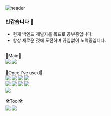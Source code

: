 ![header](https://capsule-render.vercel.app/api?type=waving&color=timeGradient&height=200&section=header&text=Welcom%20to%20ITak21's%20Github!&fontAlignY=35&fontSize=35&desc=I'm%20studying&descAlign=70&descAlignY=55)
### 반갑습니다 👋


- 현재 백엔드 개발자를 목표로 공부중입니다.
- 항상 새로운 것에 도전하며 끊임없이 노력중입니다.
<br/>
💪Main💪
<div align="left">
  
 <img src="https://img.shields.io/badge/Java-007396?style=flat&logo=Java&logoColor=white"/> 
 <img src="https://img.shields.io/badge/spring-%236DB33F.svg?style=flat&logo=spring&logoColor=white"/>
 
</div>
<br/>
📝Once I've used📝


  <div align="left">

  <img src="https://img.shields.io/badge/Java-007396?style=flat&logo=Java&logoColor=white"> 
  <img src="https://img.shields.io/badge/html5-E34F26?style=flat&logo=html5&logoColor=white"/>
  <img src="https://img.shields.io/badge/css3-1572B6?style=flat&logo=css3&logoColor=white"/>
  <img src="https://img.shields.io/badge/MySQL-4479A1?style=flat&logo=MySQL&logoColor=white"/>
<br>
  <img src="https://img.shields.io/badge/phpMyAdmin-6C78AF?style=flat&logo=phpMyAdmin&logoColor=white"/>
  <img src="https://img.shields.io/badge/PHP-777BB4?style=flat&logo=PHP&logoColor=white"/>
  <img src="https://img.shields.io/badge/python-3776AB?style=flat&logo=python&logoColor=white"/>
  <img src="https://img.shields.io/badge/javascript-F7DF1E?style=flat&logo=javascript&logoColor=white"/>
<br>
  <img src="https://img.shields.io/badge/spring-%236DB33F.svg?style=flat&logo=spring&logoColor=white"/>
  </div>


<br/>
🛠️Tool🛠️

<div align="left">
  <img src="https://img.shields.io/badge/vscode-007ACC?style=flat&logo=visual studio code&logoColor=white"/>
  <img src="https://img.shields.io/badge/intelliJ-000000?style=flat&logo=intellijidea&logoColor=white"/>
</div>

<!--
**ITak21/ITak21** is a ✨ _special_ ✨ repository because its `README.md` (this file) appears on your GitHub profile.

Here are some ideas to get you started:

- 🔭 I’m currently working on ...
- 🌱 I’m currently learning ...
- 👯 I’m looking to collaborate on ...
- 🤔 I’m looking for help with ...
- 💬 Ask me about ...
- 📫 How to reach me: ...
- 😄 Pronouns: ...
- ⚡ Fun fact: ...
-->
